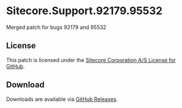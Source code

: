 # Sitecore.Support.92179.95532
Merged patch for bugs 92179 and 95532

## License  
This patch is licensed under the [Sitecore Corporation A/S License for GitHub](https://github.com/sitecoresupport/Sitecore.Support.92179.95532/blob/master/LICENSE).  

## Download  
Downloads are available via [GitHub Releases](https://github.com/sitecoresupport/Sitecore.Support.92179.95532/releases).  
